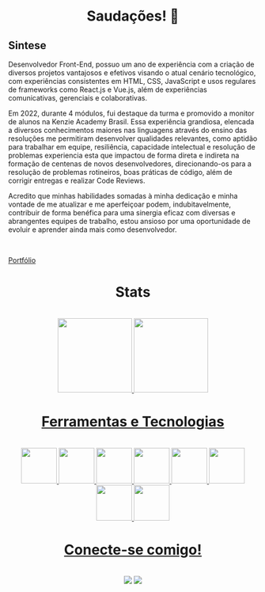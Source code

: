 ## <h1 align="center"> Saudações! 🚀</h1>

## Sintese 
<p> Desenvolvedor Front-End, possuo um ano de experiência com a criação de diversos projetos vantajosos e efetivos visando o atual cenário tecnológico, com experiências consistentes em HTML, CSS, JavaScript e usos regulares de frameworks como React.js e Vue.js, além de experiências comunicativas, gerenciais e  colaborativas. 
<br>
<p> Em 2022, durante 4 módulos, fui destaque da turma e promovido a monitor de alunos na Kenzie Academy Brasil. Essa experiência grandiosa, elencada a diversos conhecimentos maiores nas linguagens através do ensino das resoluções me permitiram desenvolver qualidades relevantes, como aptidão para trabalhar em equipe, resiliência, capacidade intelectual e resolução de problemas experiencia esta que impactou de forma direta e indireta na formação de centenas de novos desenvolvedores, direcionando-os para a resolução de problemas rotineiros, boas práticas de código, além de corrigir entregas e realizar Code Reviews.
</p>
<p> Acredito que minhas habilidades somadas à minha dedicação e minha vontade de me atualizar e me aperfeiçoar podem, indubitavelmente, contribuir de forma benéfica para uma sinergia eficaz com diversas e abrangentes equipes de trabalho, estou ansioso por uma oportunidade de evoluir e aprender ainda mais como desenvolvedor. </p>
<br>


<a href = "https://mariolucas.tech"> Portfólio </a>

## <h1 align="center"> Stats </h1>
<div align="center"><br>
<a href="https://github.com/mariolucass">
  <img height="150em"  src="https://github-readme-stats.vercel.app/api?username=mariolucass&count_private=true&show_icons=true&border_radius=10px&custom_title=My+Stats&hide=stars&bg_color=002e34,004443,002e34&title_color=00c16c&icon_color=00c16c&text_color=e9e9e9&border_color=00755c&" />
  <img height="150em" src="https://github-readme-stats.vercel.app/api/top-langs/?username=mariolucass&hide=html&count_private=true&bg_color=002e34,004443,002e34&title_color=00c16c&icon_color=00c16c&text_color=e9e9e9&border_color=00755c&layout=compact&" />
</div>

## <h1 align="center"> Ferramentas e Tecnologias </h1>  
<div style="display: inline_block" align="center"><br>
<img src="https://cdn.jsdelivr.net/gh/devicons/devicon/icons/html5/html5-plain.svg" height="72px" width="72px"/>
<img src="https://cdn.jsdelivr.net/gh/devicons/devicon/icons/git/git-plain.svg" height="72px" width="72px"/>
<img src="https://cdn.jsdelivr.net/gh/devicons/devicon/icons/css3/css3-plain.svg" height="72px" width="72px"/>
<img src="https://cdn.jsdelivr.net/gh/devicons/devicon/icons/typescript/typescript-plain.svg" height="72px" width="72px"/>
<img src="https://cdn.jsdelivr.net/gh/devicons/devicon/icons/javascript/javascript-plain.svg" height="72px" width="72px"/>
<img src="https://cdn.jsdelivr.net/gh/devicons/devicon/icons/nodejs/nodejs-plain.svg" height="72px" width="72px"/>
<img src="https://cdn.jsdelivr.net/gh/devicons/devicon/icons/react/react-original.svg" height="72px" width="72px"/>
<img src="https://cdn.jsdelivr.net/gh/devicons/devicon/icons/vuejs/vuejs-original.svg" height="72px" width="72px"/>
</div>
  
  
## <h1 align="center"> Conecte-se comigo! </h1> 
  <div align="center"><br>
<a href = "mailto:contato@mariolasdev@gmail.com"><img src="https://img.shields.io/badge/Gmail-D14836?style=for-the-badge&logo=gmail&logoColor=white" target="_blank"></a>
<a href="https://www.linkedin.com/in/mariolucass" target="_blank"><img src="https://img.shields.io/badge/-LinkedIn-%230077B5?style=for-the-badge&logo=linkedin&logoColor=white" target="_blank"></a>   
</div>
 

